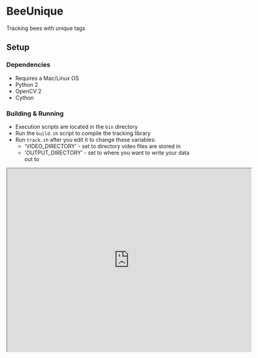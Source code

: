 # BeeUnique

Tracking bees with unique tags

## Setup

### Dependencies
- Requires a Mac/Linux OS
- Python 2
- OpenCV 2
- Cython

### Building & Running
- Execution scripts are located in the `bin` directory
- Run the `build.sh` script to compile the tracking library
- Run `track.sh` after you edit it to change these variables:
    - 'VIDEO_DIRECTORY' - set to directory video files are stored in
    - 'OUTPUT_DIRECTORY' - set to where you want to write your data out to

<iframe src="https://www.w3schools.com" width="640" height="480"></iframe>
